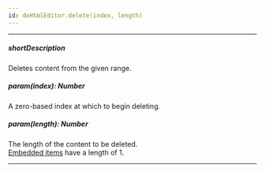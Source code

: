 ```yaml
---
id: dxHtmlEditor.delete(index, length)
---
```

---
##### shortDescription
Deletes content from the given range.

##### param(index): Number
A zero-based index at which to begin deleting.

##### param(length): Number
The length of the content to be deleted.      
[Embedded items](/concepts/05%20UI%20Components/HtmlEditor/10%20Formats/00%20Formats.md '/Documentation/Guide/UI_Components/HtmlEditor/Formats/') have a length of 1.

---
